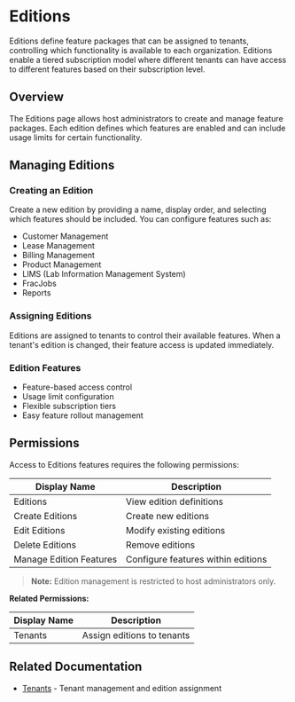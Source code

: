 # Editions

Editions define feature packages that can be assigned to tenants, controlling which functionality is available to each organization. Editions enable a tiered subscription model where different tenants can have access to different features based on their subscription level.

## Overview

The Editions page allows host administrators to create and manage feature packages. Each edition defines which features are enabled and can include usage limits for certain functionality.

## Managing Editions

### Creating an Edition
Create a new edition by providing a name, display order, and selecting which features should be included. You can configure features such as:
* Customer Management
* Lease Management  
* Billing Management
* Product Management
* LIMS (Lab Information Management System)
* FracJobs
* Reports

### Assigning Editions
Editions are assigned to tenants to control their available features. When a tenant's edition is changed, their feature access is updated immediately.

### Edition Features
* Feature-based access control
* Usage limit configuration
* Flexible subscription tiers
* Easy feature rollout management

## Permissions

Access to Editions features requires the following permissions:

| Display Name | Description |
|--------------|-------------|
| Editions | View edition definitions |
| Create Editions | Create new editions |
| Edit Editions | Modify existing editions |
| Delete Editions | Remove editions |
| Manage Edition Features | Configure features within editions |

> **Note:** Edition management is restricted to host administrators only.

**Related Permissions:**

| Display Name | Description |
|--------------|-------------|
| Tenants | Assign editions to tenants |

## Related Documentation

* [Tenants](../Tenants/Index.md) - Tenant management and edition assignment

